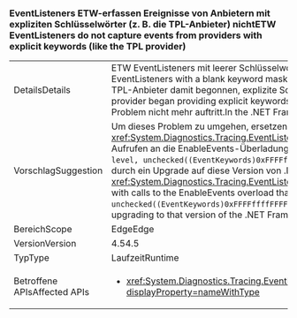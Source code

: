 ### <a name="etw-eventlisteners-do-not-capture-events-from-providers-with-explicit-keywords-like-the-tpl-provider"></a><span data-ttu-id="4a889-101">EventListeners ETW-erfassen Ereignisse von Anbietern mit expliziten Schlüsselwörter (z. B. die TPL-Anbieter) nicht</span><span class="sxs-lookup"><span data-stu-id="4a889-101">ETW EventListeners do not capture events from providers with explicit keywords (like the TPL provider)</span></span>

|   |   |
|---|---|
|<span data-ttu-id="4a889-102">Details</span><span class="sxs-lookup"><span data-stu-id="4a889-102">Details</span></span>|<span data-ttu-id="4a889-103">ETW EventListeners mit leerer Schlüsselwortmaske erfassen Ereignisse von Anbietern mit expliziten Schlüsselwörtern nicht ordnungsgemäß.</span><span class="sxs-lookup"><span data-stu-id="4a889-103">ETW EventListeners with a blank keyword mask do not properly capture events from providers with explicit keywords.</span></span> <span data-ttu-id="4a889-104">In .NET Framework 4.5 hat der TPL-Anbieter damit begonnen, explizite Schlüsselwörter bereitzustellen und dadurch dieses Problem ausgelöst.</span><span class="sxs-lookup"><span data-stu-id="4a889-104">In the .NET Framework 4.5, the TPL provider began providing explicit keywords and triggered this issue.</span></span> <span data-ttu-id="4a889-105">In .NET Framework 4.6 wurde „EventListeners“ aktualisiert, damit dieses Problem nicht mehr auftritt.</span><span class="sxs-lookup"><span data-stu-id="4a889-105">In the .NET Framework 4.6, EventListeners have been updated to no longer have this issue.</span></span>|
|<span data-ttu-id="4a889-106">Vorschlag</span><span class="sxs-lookup"><span data-stu-id="4a889-106">Suggestion</span></span>|<span data-ttu-id="4a889-107">Um dieses Problem zu umgehen, ersetzen Sie Aufrufe <xref:System.Diagnostics.Tracing.EventListener.EnableEvents(System.Diagnostics.Tracing.EventSource,System.Diagnostics.Tracing.EventLevel)> mit Aufrufen an die EnableEvents-Überladung, die explizit angibt der &quot;Schlüsselwörter&quot; Maske verwenden: <code>EnableEvents(eventSource, level, unchecked((EventKeywords)0xFFFFffffFFFFffff))</code>. Alternativ können Sie dieses Problem wurde in .NET Framework 4.6 behoben und kann durch ein Upgrade auf diese Version von .NET Framework adressiert werden.</span><span class="sxs-lookup"><span data-stu-id="4a889-107">To work around this problem, replace calls to <xref:System.Diagnostics.Tracing.EventListener.EnableEvents(System.Diagnostics.Tracing.EventSource,System.Diagnostics.Tracing.EventLevel)> with calls to the EnableEvents overload that explicitly specifies the &quot;any keywords&quot; mask to use: <code>EnableEvents(eventSource, level, unchecked((EventKeywords)0xFFFFffffFFFFffff))</code>.Alternatively, this issue has been fixed in the .NET Framework 4.6 and may be addressed by upgrading to that version of the .NET Framework.</span></span>|
|<span data-ttu-id="4a889-108">Bereich</span><span class="sxs-lookup"><span data-stu-id="4a889-108">Scope</span></span>|<span data-ttu-id="4a889-109">Edge</span><span class="sxs-lookup"><span data-stu-id="4a889-109">Edge</span></span>|
|<span data-ttu-id="4a889-110">Version</span><span class="sxs-lookup"><span data-stu-id="4a889-110">Version</span></span>|<span data-ttu-id="4a889-111">4.5</span><span class="sxs-lookup"><span data-stu-id="4a889-111">4.5</span></span>|
|<span data-ttu-id="4a889-112">Typ</span><span class="sxs-lookup"><span data-stu-id="4a889-112">Type</span></span>|<span data-ttu-id="4a889-113">Laufzeit</span><span class="sxs-lookup"><span data-stu-id="4a889-113">Runtime</span></span>|
|<span data-ttu-id="4a889-114">Betroffene APIs</span><span class="sxs-lookup"><span data-stu-id="4a889-114">Affected APIs</span></span>|<ul><li><xref:System.Diagnostics.Tracing.EventListener.EnableEvents(System.Diagnostics.Tracing.EventSource,System.Diagnostics.Tracing.EventLevel)?displayProperty=nameWithType></li></ul>|

